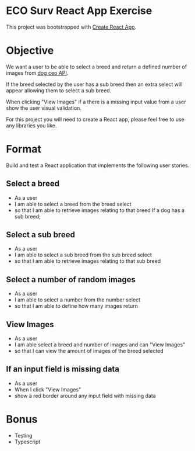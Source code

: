 # ECO Surv React App Exercise

This project was bootstrapped with [Create React App](https://github.com/facebook/create-react-app).

# Objective
We want a user to be able to select a breed and return a defined number of images
from [dog ceo API](https://dog.ceo/).

If the breed selected by the user has a sub breed then an extra select will appear allowing
them to select a sub breed.  

When clicking "View Images" if a there is a missing input value from a user show the user
visual validation.

For this project you will need to create a React app, please feel free to use any libraries you
like.

# Format
Build and test a React application that implements the following user stories.

## Select a breed
- As a user
- I am able to select a breed from the breed select
- so that I am able to retrieve images relating to that breed
If a dog has a sub breed;
## Select a sub breed
- As a user
- I am able to select a sub breed from the sub breed select
- so that I am able to retrieve images relating to that sub breed
## Select a number of random images
- As a user
- I am able to select a number from the number select
- so that I am able to define how many images return
## View Images
- As a user
- I am able select a breed and number of images and can "View Images"
- so that I can view the amount of images of the breed selected
## If an input field is missing data
- As a user
- When I click "View Images"
- show a red border around any input field with missing data
# Bonus
- Testing
- Typescript